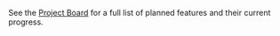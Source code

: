 See the [Project Board](https://github.com/users/TomBursch/projects/1) for a full list of planned features and their current progress.